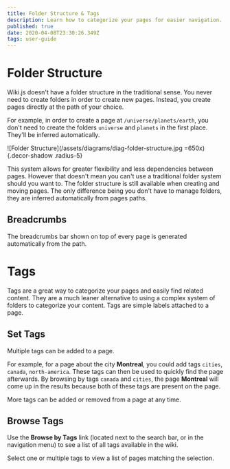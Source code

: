 ```yaml
---
title: Folder Structure & Tags
description: Learn how to categorize your pages for easier navigation.
published: true
date: 2020-04-08T23:30:26.349Z
tags: user-guide
---
```


# Folder Structure

Wiki.js doesn't have a folder structure in the traditional sense. You never need to create folders in order to create new pages. Instead, you create pages directly at the path of your choice.

For example, in order to create a page at `/universe/planets/earth`, you don't need to create the folders `universe` and `planets` in the first place. They'll be inferred automatically.

![Folder Structure](/assets/diagrams/diag-folder-structure.jpg =650x){.decor-shadow .radius-5}

This system allows for greater flexibility and less dependencies between pages. However that doesn't mean you can't use a traditional folder system should you want to. The folder structure is still available when creating and moving pages. The only difference being you don't have to manage folders, they are inferred automatically from pages paths.

## Breadcrumbs

The breadcrumbs bar shown on top of every page is generated automatically from the path.

# Tags

Tags are a great way to categorize your pages and easily find related content. They are a much leaner alternative to using a complex system of folders to categorize your content. Tags are simple labels attached to a page.

## Set Tags

Multiple tags can be added to a page.

For example, for a page about the city **Montreal**, you could add tags `cities`, `canada`, `north-america`. These tags can then be used to quickly find the page afterwards. By browsing by tags `canada` and `cities`, the page **Montreal** will come up in the results because both of these tags are present on the page.

More tags can be added or removed from a page at any time.

## Browse Tags

Use the **Browse by Tags** link (located next to the search bar, or in the navigation menu) to see a list of all tags available in the wiki.

Select one or multiple tags to view a list of pages matching the selection.